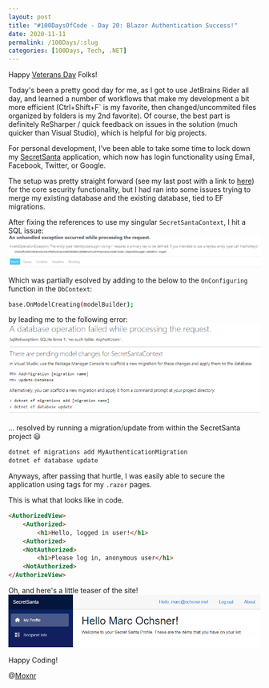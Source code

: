 ```yaml
---
layout: post
title: "#100DaysOfCode - Day 20: Blazor Authentication Success!"
date: 2020-11-11
permalink: /100Days/:slug
categories: [100Days, Tech, .NET]
---
```


Happy [Veterans Day](https://en.wikipedia.org/wiki/Veterans_Day) Folks!

Today's been a pretty good day for me, as I got to use JetBrains Rider all day, and learned a number of workflows that make my development a bit more efficient (Ctrl+Shift+F` is my favorite, then changed/uncommited files organized by folders is my 2nd favorite). Of course, the best part is definitely ReSharper / quick feedback on issues in the solution (much quicker than Visual Studio), which is helpful for big projects.

For personal development, I've been able to take some time to lock down my [SecretSanta](https://github.com/mochsner/Blazor) application, which now has login functionality using Email, Facebook, Twitter, or Google. 

The setup was pretty straight forward (see my last post with a link to [here](https://docs.microsoft.com/en-us/aspnet/core/security/authentication/identity?view=aspnetcore-5.0&tabs=visual-studio)) for the core security functionality, but I had ran into some issues trying to merge my existing database and the existing database, tied to EF migrations.

After fixing the references to use my singular `SecretSantaContext`, I hit a SQL issue:
![](/assets/img/IdentityUserLogin-Error.png)

Which was partially esolved by adding to the below to the `OnConfiguring` function in the `DbContext`:

```bash
base.OnModelCreating(modelBuilder);
```

by leading me to the following error:
![](/assets/img/PendingModelChanges-SecretSantaContext.png)

... resolved by running a migration/update from within the SecretSanta project :smiley:

```bash
dotnet ef migrations add MyAuthenticationMigration
dotnet ef database update
```

Anyways, after passing that hurtle, I was easily able to secure the application using tags for my `.razor` pages.

This is what that looks like in code.

```html
<AuthorizedView>
    <Authorized>
        <h1>Hello, logged in user!</h1>
    <Authorized>
    <NotAuthorized>
        <h1>Please log in, anonymous user</h1>
    <NotAuthorized>
</AuthorizeView>
```

Oh, and here's a little teaser of the site!
![](/assets/img/2020-11-11-23-58-04.png)

Happy Coding!

@[Moxnr](https://twitter.com/moxnr)
